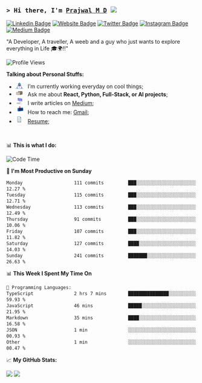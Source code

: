 ### <samp>&gt; Hi there, I'm <a href="https://prajwalmd.vercel.app/" target="_blank">Prajwal M D</a> <img src="https://media.giphy.com/media/hvRJCLFzcasrR4ia7z/giphy.gif" width="25"> </samp>

[![Linkedin Badge](https://img.shields.io/badge/-LinkedIn-0e76a8?style=flat-square&logo=Linkedin&logoColor=white)](https://www.linkedin.com/in/prajwal-m-d)
[![Website Badge](https://img.shields.io/badge/Website-3b5998?style=flat-square&logo=google-chrome&logoColor=white)](https://prajwalmd.vercel.app/)
[![Twitter Badge](https://img.shields.io/badge/-Twitter-00acee?style=flat-square&logo=Twitter&logoColor=white)](https://x.com/PrajwalMD18)
[![Instagram Badge](https://img.shields.io/badge/-Instagram-e4405f?style=flat-square&logo=Instagram&logoColor=white)](https://www.instagram.com/_.praj.wal._/)
[![Medium Badge](https://img.shields.io/badge/medium-%2312100E.svg?&style=for-square&logo=medium&logoColor=white)](https://medium.com/@prajju.18gryphon)

"A Developer, A traveller, A weeb and a guy who just wants to explore everything in Life 🎓🌍‼️"

![Profile Views](https://komarev.com/ghpvc/?username=Prajwal18-MD&label=Profile%20views&color=0e75b6&style=flat)  

**Talking about Personal Stuffs:**

- <img src="assets/developer.gif" width="21" />&nbsp;&nbsp; I’m currently working everyday on cool things;
- <img src="assets/message.gif" width="21" />&nbsp;&nbsp; Ask me about **React, Python, Full-Stack, or AI projects**;
- <img src="assets/laptop.gif" width="21" />&nbsp;&nbsp; I write articles on [Medium](https://medium.com/@prajju.18gryphon);
- <img src="assets/letterbox.gif" width="21" />&nbsp;&nbsp; How to reach me: [Gmail](prajju.18gryphon@gmail.com);
- <img src="assets/doc.gif" width="21" />&nbsp;&nbsp; [Resume](https://portfoliochatbot-h3zm.onrender.com/resume);

</br>

📊 **This is what I do:**
<!--START_SECTION:waka-->
![Code Time](http://img.shields.io/badge/Code%20Time-21%20hrs%2052%20mins-blue)

📅 **I'm Most Productive on Sunday** 

```text
Monday                   111 commits         ███░░░░░░░░░░░░░░░░░░░░░░   12.27 % 
Tuesday                  115 commits         ███░░░░░░░░░░░░░░░░░░░░░░   12.71 % 
Wednesday                113 commits         ███░░░░░░░░░░░░░░░░░░░░░░   12.49 % 
Thursday                 91 commits          ███░░░░░░░░░░░░░░░░░░░░░░   10.06 % 
Friday                   107 commits         ███░░░░░░░░░░░░░░░░░░░░░░   11.82 % 
Saturday                 127 commits         ████░░░░░░░░░░░░░░░░░░░░░   14.03 % 
Sunday                   241 commits         ███████░░░░░░░░░░░░░░░░░░   26.63 % 
```


📊 **This Week I Spent My Time On** 

```text
💬 Programming Languages: 
TypeScript               2 hrs 7 mins        ███████████████░░░░░░░░░░   59.93 % 
JavaScript               46 mins             █████░░░░░░░░░░░░░░░░░░░░   21.95 % 
Markdown                 35 mins             ████░░░░░░░░░░░░░░░░░░░░░   16.58 % 
JSON                     1 min               ░░░░░░░░░░░░░░░░░░░░░░░░░   00.93 % 
Other                    1 min               ░░░░░░░░░░░░░░░░░░░░░░░░░   00.47 % 
```


<!--END_SECTION:waka-->


📈 **My GitHub Stats:**

<p>
  <img
    height="180em"
    src="https://github-readme-stats.vercel.app/api?username=Prajwal18-MD&show_icons=true&hide_border=true&count_private=true&include_all_commits=true&cache_seconds=1800"
  />
  <img
    height="180em"
    src="https://github-readme-stats.vercel.app/api/top-langs/?username=Prajwal18-MD&exclude_repo=KNN-Image-Classification&show_icons=true&hide_border=true&layout=compact&langs_count=8&cache_seconds=1800"
  />
</p>


